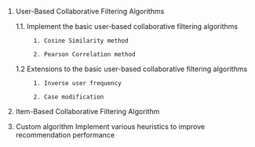 1. User-Based Collaborative Filtering Algorithms 

      1.1. Implement the basic user-based collaborative filtering algorithms
       
            1. Cosine Similarity method
            
            2. Pearson Correlation method

      1.2 Extensions to the basic user-based collaborative filtering algorithms
        
            1. Inverse user frequency
        
            2. Case modification
    
2. Item-Based Collaborative Filtering Algorithm 

3. Custom algorithm
  Implement various heuristics to improve recommendation performance
